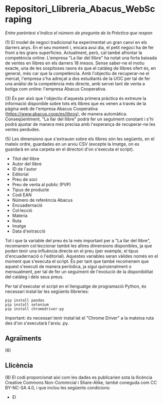 # Repositori_Llibreria_Abacus_WebScraping

*Entre parèntesi s'indica el número de pregunta de la Pràctica que respon*

(1) El model de negoci tradicional ha experimentat un gran canvi en els darrers anys. En el seu moment i, encara avui dia, el petit negoci ha de fer front a les grans superfícies. Actualment, però, cal també afrontar la competència online. 
L'empresa "La llar del llibre" ha notat una forta baixada de ventes en llibres en els darrers 18 mesos. Sense saber-ne el motiu exacte, una de les sospitoses raons és que el catàleg de llibres ofert és, en general, més car que la competència. Amb l'objectiu de recuperar-ne el mercat, l'empresa s'ha adreçat a dos estudiants de la UOC per tal de fer una anàlisi de la competència més directe, amb servei tant de venta a botiga com online: l'empresa Abacus Cooperativa. 

(3) És per això que l'objectiu d'aquesta primera pràctica és extreure la informació disponible sobre tots els llibres que es venen a través de la pàgina web de l'empresa Abacus Cooperativa (https://www.abacus.coop/es/libros), de manera automàtica. Conseqüentment, "La llar del llibre" podrà fer un seguiment constant i s'hi podrà ajustar de manera més precisa amb l'esperança de recuperar-ne les ventes perdudes. 

(5) Les dimensions que s'extrauen sobre els llibres són les següents, en el mateix ordre, guardades en un arxiu CSV (excepte la Imatge, on es guardarà en una carpeta en el directori d'on s'executa el script). 
- Títol del llibre
- Autor del llibre
- ID de l'autor
- Editorial
- Preu de soci
- Preu de venta al públic (PVP)
- Tipus de producte
- Codi EAN
- Número de referència Abacus
- Encuadernació
- Col·lecció
- Materia
- Ruta
- Imatge
- Data d'extracció

Tot i que la variable del preu és la més important per a "La llar del llibre", recomanem col·leccionar també les altres dimensions disponibles, ja que poden tenir una influència directe en el preu (per exemple, el tipus d'encuadernació o l'editorial). 
Aquestes variables seran vàlides només en el moment que s'executa el script. És per tant que també recomenem que aquest s'executi de manera periòdica, ja sigui quinzenalment o mensualment, per tal de fer un seguiment de l'evolució de la disponibilitat del catàleg i dels seus preus. 

Per tal d'executar el script en el llenguatge de programació Python, és necessari instal·lar les següents llibreries:

```
pip install pandas
pip install selenium
pip install chromedriver-py
```
Important: és necessari tenir instal·lat el "Chrome Driver" a la mateixa ruta des d'on s'executarà l'arxiu .py. 

## Agraïments
(6) 
## Llicència
(8) El codi proporcionat així com les dades es publicarien sota la llicència Creative Commons Non-Commrcial i Share-Alike, també coneguda com CC BY-NC-SA 4.0, i que inclou les següents condicions:
- El
